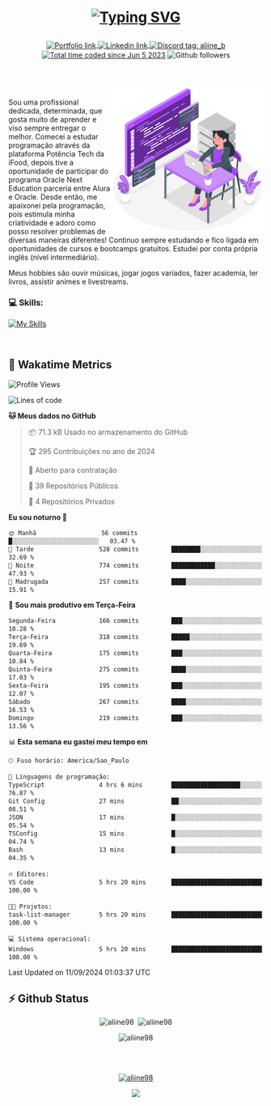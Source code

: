 # <p align = "center"><a href="https://git.io/typing-svg"><img src="https://readme-typing-svg.demolab.com?font=Space+Mono&size=28&pause=1000&duration=4000&color=8E58F7&vCenter=true&width=500&lines=%E2%9C%A8+Ol%C3%A1%2C+sou+Aline+Bevilacqua;%E2%9C%A8+Desenvolvedora+Web!" alt="Typing SVG" /></a></p>

<p align = "center">
    <a href="https://aliine98.github.io" target="_blank">
        <img alt="Portfolio link" align="center" src = "https://img.shields.io/badge/portfolio-8A2BE2?style=for-the-badge">
    </a>
    <a href="https://www.linkedin.com/in/aline-bevilacqua/" target="_blank">
        <img alt="Linkedin link" align="center" src = "https://img.shields.io/badge/LinkedIn-0077B5?style=for-the-badge&logo=linkedin&logoColor=white">
    </a>
    <a href="https://discord.com/" target="_blank">
        <img alt="Discord tag: aliine_b" align="center" src="https://img.shields.io/badge/-aliine__b-5865f2?style=flat-square&logo=Discord&logoColor=FFF" height="28">
    </a>
    <a href="https://wakatime.com/@aliine"><img src="https://wakatime.com/badge/user/d705bdc6-1244-4026-9380-8de8c1599f8d.svg?style=for-the-badge" alt="Total time coded since Jun 5 2023" align="center"/></a>
    <img alt="Github followers" align="center" src="https://img.shields.io/github/followers/Aliine98?style=for-the-badge&color=bf0f47&logo=github&logoColor=white">
</p><br>

<a href="https://storyset.com/"><img src="./assets/coding-amico.svg" width="300" align="right"></a>

<div align="left">
<br>

Sou uma profissional dedicada, determinada, que gosta muito de aprender e viso sempre entregar o melhor. Comecei a estudar programação através da plataforma Potência Tech da iFood, depois tive a oportunidade de participar do programa Oracle Next Education parceria entre Alura e Oracle. Desde então, me apaixonei pela programação, pois estimula minha criatividade e adoro como posso resolver problemas de diversas maneiras diferentes! Continuo sempre estudando e fico ligada em oportunidades de cursos e bootcamps gratuitos.
Estudei por conta própria inglês (nível intermediário).

Meus hobbies são ouvir músicas, jogar jogos variados, fazer academia, ler livros, assistir animes e livestreams.

### 💻 Skills:
[![My Skills](https://skillicons.dev/icons?i=html,css,js,bootstrap,tailwind,ts,mysql,angular,next,nuxt,express,mongo,java)](https://skillicons.dev)
</div>
<br>

## 🚀 Wakatime Metrics

<!--START_SECTION:waka-->
![Profile Views](http://img.shields.io/badge/Visualizac%C3%B5es%20do%20perfil-0-blue)

![Lines of code](https://img.shields.io/badge/Desde%20o%20Hello%20World%20eu%20escrevi-337.2%20thousand%20linhas%20de%20c%C3%B3digo-blue)

**🐱 Meus dados no GitHub** 

> 📦 71.3 kB Usado no armazenamento do GitHub 
 > 
> 🏆 295 Contribuições no ano de 2024
 > 
> 💼 Aberto para contratação
 > 
> 📜 39 Repositórios Públicos 
 > 
> 🔑 4 Repositórios Privados 
 > 
**Eu sou noturno 🦉** 

```text
🌞 Manhã                  56 commits          █░░░░░░░░░░░░░░░░░░░░░░░░   03.47 % 
🌆 Tarde                  528 commits         ████████░░░░░░░░░░░░░░░░░   32.69 % 
🌃 Noite                  774 commits         ████████████░░░░░░░░░░░░░   47.93 % 
🌙 Madrugada              257 commits         ████░░░░░░░░░░░░░░░░░░░░░   15.91 % 
```
📅 **Sou mais produtivo em Terça-Feira** 

```text
Segunda-Feira            166 commits         ███░░░░░░░░░░░░░░░░░░░░░░   10.28 % 
Terça-Feira              318 commits         █████░░░░░░░░░░░░░░░░░░░░   19.69 % 
Quarta-Feira             175 commits         ███░░░░░░░░░░░░░░░░░░░░░░   10.84 % 
Quinta-Feira             275 commits         ████░░░░░░░░░░░░░░░░░░░░░   17.03 % 
Sexta-Feira              195 commits         ███░░░░░░░░░░░░░░░░░░░░░░   12.07 % 
Sábado                   267 commits         ████░░░░░░░░░░░░░░░░░░░░░   16.53 % 
Domingo                  219 commits         ███░░░░░░░░░░░░░░░░░░░░░░   13.56 % 
```


📊 **Esta semana eu gastei meu tempo em** 

```text
🕑︎ Fuso horário: America/Sao_Paulo

💬 Linguagens de programação: 
TypeScript               4 hrs 6 mins        ███████████████████░░░░░░   76.87 % 
Git Config               27 mins             ██░░░░░░░░░░░░░░░░░░░░░░░   08.51 % 
JSON                     17 mins             █░░░░░░░░░░░░░░░░░░░░░░░░   05.54 % 
TSConfig                 15 mins             █░░░░░░░░░░░░░░░░░░░░░░░░   04.74 % 
Bash                     13 mins             █░░░░░░░░░░░░░░░░░░░░░░░░   04.35 % 

🔥 Editores: 
VS Code                  5 hrs 20 mins       █████████████████████████   100.00 % 

🐱‍💻 Projetos: 
task-list-manager        5 hrs 20 mins       █████████████████████████   100.00 % 

💻 Sistema operacional: 
Windows                  5 hrs 20 mins       █████████████████████████   100.00 % 
```


 Last Updated on 11/09/2024 01:03:37 UTC
<!--END_SECTION:waka-->
 
## ⚡ Github Status

<p align="center"><img src="https://my-github-readme-stats-aliine98.vercel.app/api?username=aliine98&show_icons=true&locale=en&theme=radical" alt="aliine98" />&nbsp;&nbsp;<img src="https://my-github-readme-stats-aliine98.vercel.app/api/top-langs?username=aliine98&show_icons=true&locale=en&layout=compact&theme=radical&exclude_repo=my-github-readme-stats,my-github-readme-streak-stats,github-readme-streak-stats,ajax-com-js-puro" alt="aliine98" /></p>

<p align="center"><img src="https://streak-stats.demolab.com?user=aliine98&theme=radical" alt="aliine98" /></p>

<br><br>
<p align="center"> <a href="https://github.com/ryo-ma/github-profile-trophy" target="_blank"><img src="https://github-profile-trophy.vercel.app/?username=aliine98&theme=radical&column=4" alt="aliine98" /></a> </p>

<p align="center"><img src="https://media4.giphy.com/media/C1bBFL2dMQxA4/giphy.gif?cid=ecf05e47z7xqxd7gboyuplq95r7v869x9bi8msk1upllpme2&ep=v1_gifs_search&rid=giphy.gif&ct=g" width="700"></p>

